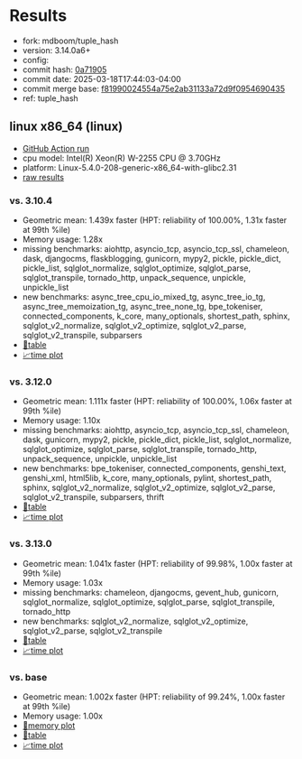 # Results

- fork: mdboom/tuple_hash
- version: 3.14.0a6+
- config: 
- commit hash: [0a71905](https://github.com/mdboom/cpython/commit/0a71905)
- commit date: 2025-03-18T17:44:03-04:00
- commit merge base: [f81990024554a75e2ab31133a72d9f0954690435](https://github.com/python/cpython/commit/f81990024554a75e2ab31133a72d9f0954690435)
- ref: tuple_hash

## linux x86_64 (linux)

- [GitHub Action run](https://github.com/faster-cpython/benchmarking/actions/runs/13934097220)
- cpu model: Intel(R) Xeon(R) W-2255 CPU @ 3.70GHz
- platform: Linux-5.4.0-208-generic-x86_64-with-glibc2.31
- [raw results](bm-20250318-linux-x86_64-mdboom-tuple_hash-3.14.0a6%2B-0a71905.json)

### vs. 3.10.4

- Geometric mean: 1.439x faster (HPT: reliability of 100.00%, 1.31x faster at 99th %ile)
- Memory usage: 1.28x
- missing benchmarks: aiohttp, asyncio_tcp, asyncio_tcp_ssl, chameleon, dask, djangocms, flaskblogging, gunicorn, mypy2, pickle, pickle_dict, pickle_list, sqlglot_normalize, sqlglot_optimize, sqlglot_parse, sqlglot_transpile, tornado_http, unpack_sequence, unpickle, unpickle_list
- new benchmarks: async_tree_cpu_io_mixed_tg, async_tree_io_tg, async_tree_memoization_tg, async_tree_none_tg, bpe_tokeniser, connected_components, k_core, many_optionals, shortest_path, sphinx, sqlglot_v2_normalize, sqlglot_v2_optimize, sqlglot_v2_parse, sqlglot_v2_transpile, subparsers
- [📄table](bm-20250318-linux-x86_64-mdboom-tuple_hash-3.14.0a6%2B-0a71905-vs-3.10.4.md)
- [📈time plot](bm-20250318-linux-x86_64-mdboom-tuple_hash-3.14.0a6%2B-0a71905-vs-3.10.4.svg)

### vs. 3.12.0

- Geometric mean: 1.111x faster (HPT: reliability of 100.00%, 1.06x faster at 99th %ile)
- Memory usage: 1.10x
- missing benchmarks: aiohttp, asyncio_tcp, asyncio_tcp_ssl, chameleon, dask, gunicorn, mypy2, pickle, pickle_dict, pickle_list, sqlglot_normalize, sqlglot_optimize, sqlglot_parse, sqlglot_transpile, tornado_http, unpack_sequence, unpickle, unpickle_list
- new benchmarks: bpe_tokeniser, connected_components, genshi_text, genshi_xml, html5lib, k_core, many_optionals, pylint, shortest_path, sphinx, sqlglot_v2_normalize, sqlglot_v2_optimize, sqlglot_v2_parse, sqlglot_v2_transpile, subparsers, thrift
- [📄table](bm-20250318-linux-x86_64-mdboom-tuple_hash-3.14.0a6%2B-0a71905-vs-3.12.0.md)
- [📈time plot](bm-20250318-linux-x86_64-mdboom-tuple_hash-3.14.0a6%2B-0a71905-vs-3.12.0.svg)

### vs. 3.13.0

- Geometric mean: 1.041x faster (HPT: reliability of 99.98%, 1.00x faster at 99th %ile)
- Memory usage: 1.03x
- missing benchmarks: chameleon, djangocms, gevent_hub, gunicorn, sqlglot_normalize, sqlglot_optimize, sqlglot_parse, sqlglot_transpile, tornado_http
- new benchmarks: sqlglot_v2_normalize, sqlglot_v2_optimize, sqlglot_v2_parse, sqlglot_v2_transpile
- [📄table](bm-20250318-linux-x86_64-mdboom-tuple_hash-3.14.0a6%2B-0a71905-vs-3.13.0.md)
- [📈time plot](bm-20250318-linux-x86_64-mdboom-tuple_hash-3.14.0a6%2B-0a71905-vs-3.13.0.svg)

### vs. base

- Geometric mean: 1.002x faster (HPT: reliability of 99.24%, 1.00x faster at 99th %ile)
- Memory usage: 1.00x
- [🧠memory plot](bm-20250318-linux-x86_64-mdboom-tuple_hash-3.14.0a6%2B-0a71905-vs-base-mem.svg)
- [📄table](bm-20250318-linux-x86_64-mdboom-tuple_hash-3.14.0a6%2B-0a71905-vs-base.md)
- [📈time plot](bm-20250318-linux-x86_64-mdboom-tuple_hash-3.14.0a6%2B-0a71905-vs-base.svg)

